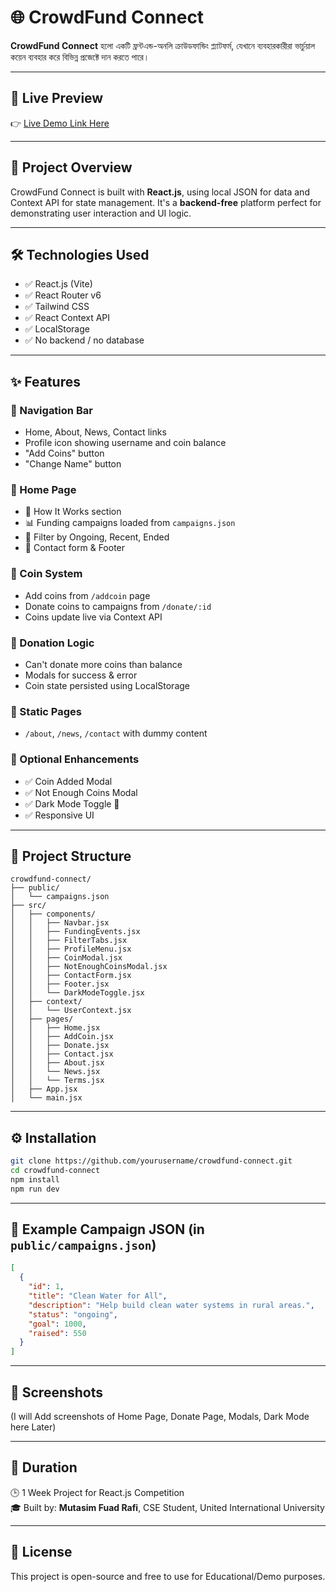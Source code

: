 # 🌐 CrowdFund Connect

**CrowdFund Connect** হলো একটি ফ্রন্টএন্ড-অনলি ক্রাউডফান্ডিং প্ল্যাটফর্ম, যেখানে ব্যবহারকারীরা ভার্চুয়াল কয়েন ব্যবহার করে বিভিন্ন প্রজেক্টে দান করতে পারে।

---

## 🚀 Live Preview

👉 [Live Demo Link Here](https://crowdfundconnect.netlify.app/)

---

## 🧩 Project Overview

CrowdFund Connect is built with **React.js**, using local JSON for data and Context API for state management. It's a **backend-free** platform perfect for demonstrating user interaction and UI logic.

---

## 🛠️ Technologies Used

- ✅ React.js (Vite)
- ✅ React Router v6
- ✅ Tailwind CSS
- ✅ React Context API
- ✅ LocalStorage
- ✅ No backend / no database

---

## ✨ Features

### 🔹 Navigation Bar

- Home, About, News, Contact links
- Profile icon showing username and coin balance
- "Add Coins" button
- "Change Name" button

### 🔹 Home Page

- 📘 How It Works section
- 📊 Funding campaigns loaded from `campaigns.json`
- 🎯 Filter by Ongoing, Recent, Ended
- 💬 Contact form & Footer

### 🔹 Coin System

- Add coins from `/addcoin` page
- Donate coins to campaigns from `/donate/:id`
- Coins update live via Context API

### 🔹 Donation Logic

- Can't donate more coins than balance
- Modals for success & error
- Coin state persisted using LocalStorage

### 🔹 Static Pages

- `/about`, `/news`, `/contact` with dummy content

### 🔹 Optional Enhancements

- ✅ Coin Added Modal
- ✅ Not Enough Coins Modal
- ✅ Dark Mode Toggle 🌙
- ✅ Responsive UI

---

## 📁 Project Structure

```
crowdfund-connect/
├── public/
│   └── campaigns.json
├── src/
│   ├── components/
│   │   ├── Navbar.jsx
│   │   ├── FundingEvents.jsx
│   │   ├── FilterTabs.jsx
│   │   ├── ProfileMenu.jsx
│   │   ├── CoinModal.jsx
│   │   ├── NotEnoughCoinsModal.jsx
│   │   ├── ContactForm.jsx
│   │   ├── Footer.jsx
│   │   └── DarkModeToggle.jsx
│   ├── context/
│   │   └── UserContext.jsx
│   ├── pages/
│   │   ├── Home.jsx
│   │   ├── AddCoin.jsx
│   │   ├── Donate.jsx
│   │   ├── Contact.jsx
│   │   ├── About.jsx
│   │   └── News.jsx
│   │   └── Terms.jsx
│   ├── App.jsx
│   └── main.jsx
```

---

## ⚙️ Installation

```bash
git clone https://github.com/yourusername/crowdfund-connect.git
cd crowdfund-connect
npm install
npm run dev
```

---

## 🧪 Example Campaign JSON (in `public/campaigns.json`)

```json
[
  {
    "id": 1,
    "title": "Clean Water for All",
    "description": "Help build clean water systems in rural areas.",
    "status": "ongoing",
    "goal": 1000,
    "raised": 550
  }
]
```

---

## 📸 Screenshots

(I will Add screenshots of Home Page, Donate Page, Modals, Dark Mode here Later)


---

## 📅 Duration

🕒 1 Week Project for React.js Competition  
🎓 Built by: **Mutasim Fuad Rafi**, CSE Student, United International University

---

## 📜 License

This project is open-source and free to use for Educational/Demo purposes.
